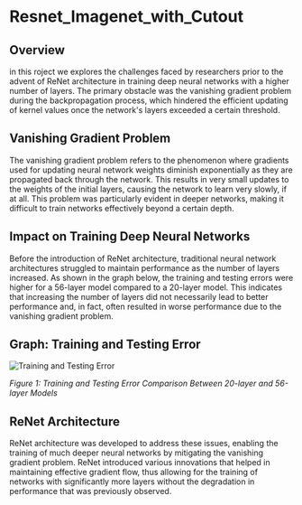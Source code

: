 # Resnet_Imagenet_with_Cutout


## Overview

in this roject we  explores the challenges faced by researchers prior to the advent of ReNet architecture in training deep neural networks with a higher number of layers. The primary obstacle was the vanishing gradient problem during the backpropagation process, which hindered the efficient updating of kernel values once the network's layers exceeded a certain threshold.

## Vanishing Gradient Problem

The vanishing gradient problem refers to the phenomenon where gradients used for updating neural network weights diminish exponentially as they are propagated back through the network. This results in very small updates to the weights of the initial layers, causing the network to learn very slowly, if at all. This problem was particularly evident in deeper networks, making it difficult to train networks effectively beyond a certain depth.

## Impact on Training Deep Neural Networks

Before the introduction of ReNet architecture, traditional neural network architectures struggled to maintain performance as the number of layers increased. As shown in the graph below, the training and testing errors were higher for a 56-layer model compared to a 20-layer model. This indicates that increasing the number of layers did not necessarily lead to better performance and, in fact, often resulted in worse performance due to the vanishing gradient problem.

## Graph: Training and Testing Error

![Training and Testing Error](path/to/graph.png)

*Figure 1: Training and Testing Error Comparison Between 20-layer and 56-layer Models*

## ReNet Architecture

ReNet architecture was developed to address these issues, enabling the training of much deeper neural networks by mitigating the vanishing gradient problem. ReNet introduced various innovations that helped in maintaining effective gradient flow, thus allowing for the training of networks with significantly more layers without the degradation in performance that was previously observed.
